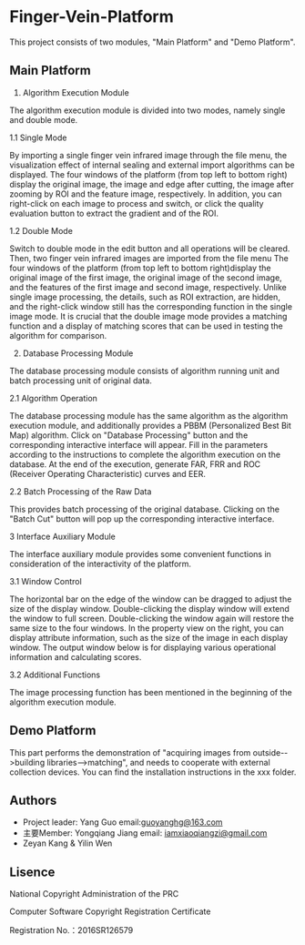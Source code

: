 # Finger-Vein-Platform
This project consists of two modules, "Main Platform" and "Demo Platform".
## Main Platform

1. Algorithm Execution Module

The algorithm execution module is divided into two modes, namely single and double mode.

1.1 Single Mode

By importing a single finger vein infrared image through the file menu, the visualization effect of internal sealing and external import algorithms can be displayed. The four windows of the platform (from top left to bottom right) display the original image, the image and edge after cutting, the image after zooming by ROI and the feature image, respectively. In addition, you can right-click on each image to process and switch, or click the quality evaluation button to extract the gradient and of the ROI.

1.2 Double Mode

Switch to double mode in the edit button and all operations will be cleared. Then, two finger vein infrared images are imported from the file menu The four windows of the platform (from top left to bottom right)display the original image of the first image, the original image of the second image, and the features of the first image and second image, respectively. Unlike single image processing, the details, such as ROI extraction, are hidden, and the right-click window still has the corresponding function in the single image mode. It is crucial that the double image mode provides a matching function and a display of matching scores that can be used in testing the algorithm for comparison.

2. Database Processing Module

The database processing module consists of algorithm running unit and batch processing unit of original data.

2.1 Algorithm Operation

The database processing module has the same algorithm as the algorithm execution module, and additionally provides a PBBM (Personalized Best Bit Map) algorithm. Click on "Database Processing" button and the corresponding interactive interface will appear. Fill in the parameters according to the instructions to complete the algorithm execution on the database. At the end of the execution, generate FAR, FRR and ROC (Receiver Operating Characteristic) curves and EER. 

2.2 Batch Processing of the Raw Data

This provides batch processing of the original database. Clicking on the "Batch Cut" button will pop up the corresponding interactive interface.

3 Interface Auxiliary Module

The interface auxiliary module provides some convenient functions in consideration of the interactivity of the platform.

3.1 Window Control

The horizontal bar on the edge of the window can be dragged to adjust the size of the display window. Double-clicking the display window will extend the window to full screen. Double-clicking the window again will restore the same size to the four windows. In the property view on the right, you can display attribute information, such as the size of the image in each display window. The output window below is for displaying various operational information and calculating scores.

3.2 Additional Functions

The image processing function has been mentioned in the beginning of the algorithm execution module.

## Demo Platform

This part performs the demonstration of "acquiring images from outside-->building libraries-->matching", and needs to cooperate with external collection devices. You can find the installation instructions in the xxx folder.


## Authors
* Project leader: Yang Guo email:guoyanghg@163.com
* 主要Member: Yongqiang Jiang email: iamxiaoqiangzi@gmail.com
* Zeyan Kang & Yilin Wen

## Lisence
National Copyright Administration of the PRC

Computer Software Copyright Registration Certificate

Registration No.：2016SR126579
